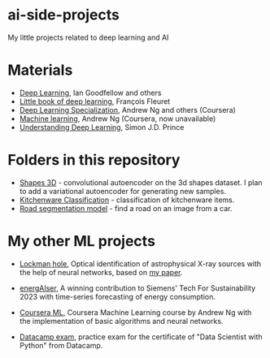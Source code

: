 # ai-side-projects
My little projects related to deep learning and AI

# Materials

- [Deep Learning](https://www.deeplearningbook.org), Ian Goodfellow and others
- [Little book of deep learning](https://fleuret.org/public/lbdl.pdf), François Fleuret
- [Deep Learning Specialization](https://www.coursera.org/specializations/deep-learning), Andrew Ng and others (Coursera)
- [Machine learning](https://www.coursera.org/specializations/machine-learning-introduction), Andrew Ng (Coursera, now unavailable)
- [Understanding Deep Learning](https://udlbook.github.io/udlbook/), Simon J.D. Prince

# Folders in this repository

- [Shapes 3D](https://github.com/SergeiDBykov/ai-side-projects/tree/main/3dshapes_autoencoder) - convolutional autoencoder on the 3d shapes dataset. I plan to add a variational autoencoder for generating new samples.
- [Kitchenware Classification](https://github.com/SergeiDBykov/ai-side-projects/tree/main/kitchenware_classification) - classification of kitchenware items.
- [Road segmentation model](https://github.com/SergeiDBykov/ai-side-projects/tree/main/road_segmentation) - find a road on an image from a car.

# My other ML projects

- [Lockman hole](https://github.com/SergeiDBykov/lockman_hole), Optical identification of astrophysical X-ray sources with the help of neural networks, based on [my paper](https://arxiv.org/abs/2302.13689).

- [energAIser](https://github.com/SergeiDBykov/swarm_energAIser), A winning contribution to Siemens' Tech For Sustainability 2023 with time-series forecasting of energy consumption.

- [Coursera ML](https://github.com/SergeiDBykov/ml-coursera-python-assignments), Coursera Machine Learning course by Andrew Ng with the implementation of basic algorithms and neural networks.

- [Datacamp exam](https://github.com/SergeiDBykov/datacamp_practice_exam), practice exam for the certificate of "Data Scientist with Python" from Datacamp.

